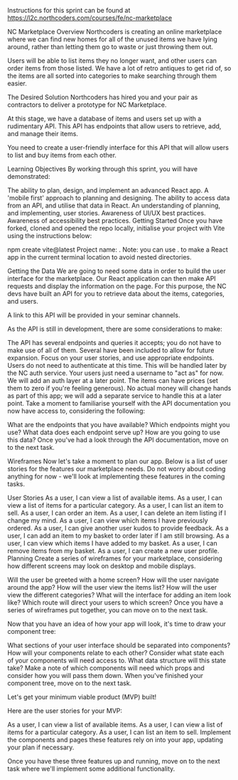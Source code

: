 Instructions for this sprint can be found at https://l2c.northcoders.com/courses/fe/nc-marketplace

NC Marketplace
Overview
Northcoders is creating an online marketplace where we can find new homes for all of the unused items we have lying around, rather than letting them go to waste or just throwing them out.

Users will be able to list items they no longer want, and other users can order items from those listed. We have a lot of retro antiques to get rid of, so the items are all sorted into categories to make searching through them easier.

The Desired Solution
Northcoders has hired you and your pair as contractors to deliver a prototype for NC Marketplace.

At this stage, we have a database of items and users set up with a rudimentary API. This API has endpoints that allow users to retrieve, add, and manage their items.

You need to create a user-friendly interface for this API that will allow users to list and buy items from each other.

Learning Objectives
By working through this sprint, you will have demonstrated:

The ability to plan, design, and implement an advanced React app.
A 'mobile first' approach to planning and designing.
The ability to access data from an API, and utilise that data in React.
An understanding of planning, and implementing, user stories.
Awareness of UI/UX best practices.
Awareness of accessibility best practices.
Getting Started
Once you have forked, cloned and opened the repo locally, initialise your project with Vite using the instructions below:

npm create vite@latest
Project name: .
Note: you can use . to make a React app in the current terminal location to avoid nested directories.

Getting the Data
We are going to need some data in order to build the user interface for the marketplace. Our React application can then make API requests and display the information on the page. For this purpose, the NC devs have built an API for you to retrieve data about the items, categories, and users.

A link to this API will be provided in your seminar channels.

As the API is still in development, there are some considerations to make:

The API has several endpoints and queries it accepts; you do not have to make use of all of them. Several have been included to allow for future expansion. Focus on your user stories, and use appropriate endpoints.
Users do not need to authenticate at this time. This will be handled later by the NC auth service. Your users just need a username to "act as" for now. We will add an auth layer at a later point.
The items can have prices (set them to zero if you're feeling generous). No actual money will change hands as part of this app; we will add a separate service to handle this at a later point.
Take a moment to familiarise yourself with the API documentation you now have access to, considering the following:

What are the endpoints that you have available?
Which endpoints might you use?
What data does each endpoint serve up?
How are you going to use this data?
Once you've had a look through the API documentation, move on to the next task.

Wireframes
Now let's take a moment to plan our app. Below is a list of user stories for the features our marketplace needs. Do not worry about coding anything for now - we'll look at implementing these features in the coming tasks.

User Stories
As a user, I can view a list of available items.
As a user, I can view a list of items for a particular category.
As a user, I can list an item to sell.
As a user, I can order an item.
As a user, I can delete an item listing if I change my mind.
As a user, I can view which items I have previously ordered.
As a user, I can give another user kudos to provide feedback.
As a user, I can add an item to my basket to order later if I am still browsing.
As a user, I can view which items I have added to my basket.
As a user, I can remove items from my basket.
As a user, I can create a new user profile.
Planning
Create a series of wireframes for your marketplace, considering how different screens may look on desktop and mobile displays.

Will the user be greeted with a home screen?
How will the user navigate around the app?
How will the user view the items list?
How will the user view the different categories?
What will the interface for adding an item look like?
Which route will direct your users to which screen?
Once you have a series of wireframes put together, you can move on to the next task.

Now that you have an idea of how your app will look, it's time to draw your component tree:

What sections of your user interface should be separated into components?
How will your components relate to each other?
Consider what state each of your components will need access to.
What data structure will this state take?
Make a note of which components will need which props and consider how you will pass them down.
When you've finished your component tree, move on to the next task.

Let's get your minimum viable product (MVP) built!

Here are the user stories for your MVP:

As a user, I can view a list of available items.
As a user, I can view a list of items for a particular category.
As a user, I can list an item to sell.
Implement the components and pages these features rely on into your app, updating your plan if necessary.

Once you have these three features up and running, move on to the next task where we'll implement some additional functionality.
